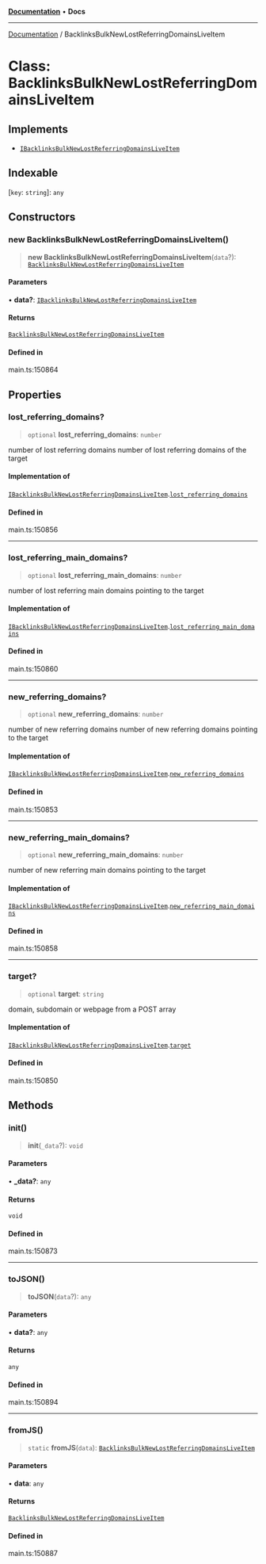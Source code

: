 [**Documentation**](../README.md) • **Docs**

***

[Documentation](../globals.md) / BacklinksBulkNewLostReferringDomainsLiveItem

# Class: BacklinksBulkNewLostReferringDomainsLiveItem

## Implements

- [`IBacklinksBulkNewLostReferringDomainsLiveItem`](../interfaces/IBacklinksBulkNewLostReferringDomainsLiveItem.md)

## Indexable

 \[`key`: `string`\]: `any`

## Constructors

### new BacklinksBulkNewLostReferringDomainsLiveItem()

> **new BacklinksBulkNewLostReferringDomainsLiveItem**(`data`?): [`BacklinksBulkNewLostReferringDomainsLiveItem`](BacklinksBulkNewLostReferringDomainsLiveItem.md)

#### Parameters

• **data?**: [`IBacklinksBulkNewLostReferringDomainsLiveItem`](../interfaces/IBacklinksBulkNewLostReferringDomainsLiveItem.md)

#### Returns

[`BacklinksBulkNewLostReferringDomainsLiveItem`](BacklinksBulkNewLostReferringDomainsLiveItem.md)

#### Defined in

main.ts:150864

## Properties

### lost\_referring\_domains?

> `optional` **lost\_referring\_domains**: `number`

number of lost referring domains
number of lost referring domains of the target

#### Implementation of

[`IBacklinksBulkNewLostReferringDomainsLiveItem`](../interfaces/IBacklinksBulkNewLostReferringDomainsLiveItem.md).[`lost_referring_domains`](../interfaces/IBacklinksBulkNewLostReferringDomainsLiveItem.md#lost_referring_domains)

#### Defined in

main.ts:150856

***

### lost\_referring\_main\_domains?

> `optional` **lost\_referring\_main\_domains**: `number`

number of lost referring main domains pointing to the target

#### Implementation of

[`IBacklinksBulkNewLostReferringDomainsLiveItem`](../interfaces/IBacklinksBulkNewLostReferringDomainsLiveItem.md).[`lost_referring_main_domains`](../interfaces/IBacklinksBulkNewLostReferringDomainsLiveItem.md#lost_referring_main_domains)

#### Defined in

main.ts:150860

***

### new\_referring\_domains?

> `optional` **new\_referring\_domains**: `number`

number of new referring domains
number of new referring domains pointing to the target

#### Implementation of

[`IBacklinksBulkNewLostReferringDomainsLiveItem`](../interfaces/IBacklinksBulkNewLostReferringDomainsLiveItem.md).[`new_referring_domains`](../interfaces/IBacklinksBulkNewLostReferringDomainsLiveItem.md#new_referring_domains)

#### Defined in

main.ts:150853

***

### new\_referring\_main\_domains?

> `optional` **new\_referring\_main\_domains**: `number`

number of new referring main domains pointing to the target

#### Implementation of

[`IBacklinksBulkNewLostReferringDomainsLiveItem`](../interfaces/IBacklinksBulkNewLostReferringDomainsLiveItem.md).[`new_referring_main_domains`](../interfaces/IBacklinksBulkNewLostReferringDomainsLiveItem.md#new_referring_main_domains)

#### Defined in

main.ts:150858

***

### target?

> `optional` **target**: `string`

domain, subdomain or webpage from a POST array

#### Implementation of

[`IBacklinksBulkNewLostReferringDomainsLiveItem`](../interfaces/IBacklinksBulkNewLostReferringDomainsLiveItem.md).[`target`](../interfaces/IBacklinksBulkNewLostReferringDomainsLiveItem.md#target)

#### Defined in

main.ts:150850

## Methods

### init()

> **init**(`_data`?): `void`

#### Parameters

• **\_data?**: `any`

#### Returns

`void`

#### Defined in

main.ts:150873

***

### toJSON()

> **toJSON**(`data`?): `any`

#### Parameters

• **data?**: `any`

#### Returns

`any`

#### Defined in

main.ts:150894

***

### fromJS()

> `static` **fromJS**(`data`): [`BacklinksBulkNewLostReferringDomainsLiveItem`](BacklinksBulkNewLostReferringDomainsLiveItem.md)

#### Parameters

• **data**: `any`

#### Returns

[`BacklinksBulkNewLostReferringDomainsLiveItem`](BacklinksBulkNewLostReferringDomainsLiveItem.md)

#### Defined in

main.ts:150887
